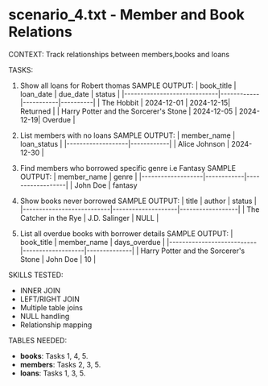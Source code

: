 # scenario_4.txt - Member and Book Relations

CONTEXT:
Track relationships between members,books and loans

TASKS:

1. Show all loans for Robert thomas
   SAMPLE OUTPUT:
   | book_title | loan_date | due_date | status |
   |-----------------------------|------------|-----------|----------|
   | The Hobbit | 2024-12-01 | 2024-12-15| Returned |
   | Harry Potter and the Sorcerer's Stone | 2024-12-05 | 2024-12-19| Overdue |

2. List members with no loans
   SAMPLE OUTPUT:
   | member_name | loan_status |
   |-------------------|------------|
   | Alice Johnson | 2024-12-30 |

3. Find members who borrowed specific genre i.e Fantasy
   SAMPLE OUTPUT:
   | member_name |   genre |
   |-------------------|------------|------------------|
   | John Doe | fantasy

4. Show books never borrowed
   SAMPLE OUTPUT:
   | title | author | status |
   |---------------------------|--------------------|------------------|
   | The Catcher in the Rye | J.D. Salinger | NULL |

5. List all overdue books with borrower details
   SAMPLE OUTPUT:
   | book_title | member_name | days_overdue |
   |---------------------------|-------------------|--------------|
   | Harry Potter and the Sorcerer's Stone | John Doe | 10 |

SKILLS TESTED:

- INNER JOIN
- LEFT/RIGHT JOIN
- Multiple table joins
- NULL handling
- Relationship mapping

TABLES NEEDED:

- **books**: Tasks 1, 4, 5.
- **members**: Tasks 2, 3, 5.
- **loans**: Tasks 1, 3, 5.
